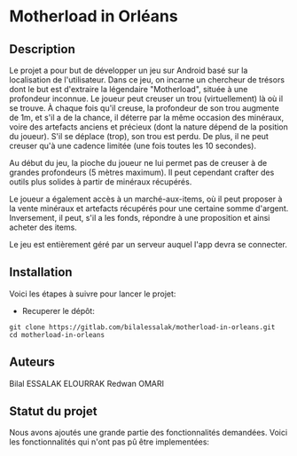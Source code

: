 # Motherload in Orléans

## Description
Le projet a pour but de développer un jeu sur Android basé sur la localisation de l'utilisateur. Dans ce jeu, on incarne un chercheur de trésors dont le but est d'extraire la légendaire "Motherload", située à une profondeur inconnue. Le joueur peut creuser un trou (virtuellement) là où il se trouve. À chaque fois qu'il creuse, la profondeur de son trou augmente de 1m, et s'il a de la chance, il déterre par la même occasion des minéraux, voire des artefacts anciens et précieux (dont la nature dépend de la position du joueur). S'il se déplace (trop), son trou est perdu. De plus, il ne peut creuser qu'à une cadence limitée (une fois toutes les 10 secondes).

Au début du jeu, la pioche du joueur ne lui permet pas de creuser à de grandes profondeurs (5 mètres maximum). Il peut cependant crafter des outils plus solides à partir de minéraux récupérés. 

Le joueur a également accès à un marché-aux-items, où il peut proposer à la vente minéraux et artefacts récupérés pour une certaine somme d'argent. Inversement, il peut, s'il a les fonds, répondre à une proposition et ainsi acheter des items.

Le jeu est entièrement géré par un serveur auquel l'app devra se connecter.


## Installation
Voici les étapes à suivre pour lancer le projet:

- Recuperer le dépôt:
```
git clone https://gitlab.com/bilalessalak/motherload-in-orleans.git
cd motherload-in-orleans
```

## Auteurs
Bilal ESSALAK ELOURRAK
Redwan OMARI

## Statut du projet
Nous avons ajoutés une grande partie des fonctionnalités demandées. Voici les fonctionnalités qui n'ont pas pû être implementées: